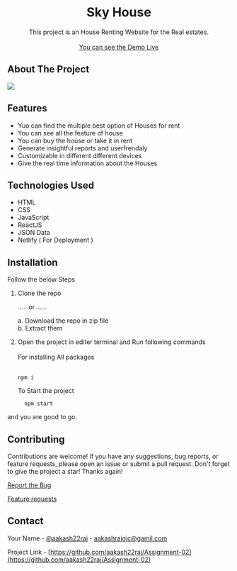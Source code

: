 <div align="center" id='readme-top'>
  
  <h1 align="center">Sky House</h1>

  <p align="center">
    This project is an House Renting Website for the Real estates.
    <br />   
    <br />
    <a href="https://skyhouse.netlify.app/">You can see the Demo Live</a>
  </p>
</div>

## About The Project
<img src='https://arpansaini.netlify.app/images/skyhouse.png'>


## Features

- Yuo can find the multiple best option of Houses for rent
- You can see all the feature of house
- You can buy the house or take it in rent
- Generate insightful reports and userfrendaly
- Customizable in different different devices
- Give the real time information about the Houses


## Technologies Used

- HTML
- CSS
- JavaScript
- ReactJS
- JSON Data
- Netlify ( For Deployment )


## Installation
Follow the below Steps

<ol>
  <li>
   Clone the repo

......or....... 

a. Download the repo in zip file <br>
b. Extract them
  </li>
  <li>Open the project in editer terminal and Run  following commands 
    <br><br>
  For installing All packages <br><br> 
    
    npm i 
    
  To Start the project 
  ```
    npm start
  ```
    
  </li>
</ol>

and you are good to go.


## Contributing

Contributions are welcome! If you have any suggestions, bug reports, or feature requests, please open an issue or submit a pull request. 
Don't forget to give the project a star! Thanks again!

<a href="">Report the Bug</a>

<a href="">Feature requests</a>


<!-- CONTACT -->
## Contact

Your Name - [@aakash22raj](https://www.instagram.com/aakash22raj/) - aakashrajgic@gamil.com

Project Link - [https://github.com/aakash22raj/Assignment-02](https://github.com/aakash22raj/Assignment-02)

